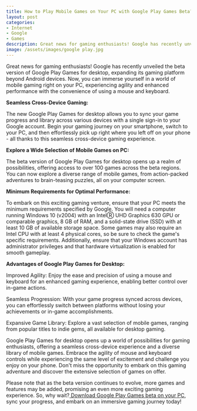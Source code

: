 ```yaml
---
title: How to Play Mobile Games on Your PC with Google Play Games Beta?
layout: post
categories:
- Internet
- Google
- Games
description: Great news for gaming enthusiasts! Google has recently unveiled the beta version of Google Play Games for desktop
image: /assets/images/google play.jpg
---
```


Great news for gaming enthusiasts! Google has recently unveiled the beta version of Google Play Games for desktop, expanding its gaming platform beyond Android devices. Now, you can immerse yourself in a world of mobile gaming right on your PC, experiencing agility and enhanced performance with the convenience of using a mouse and keyboard.

**Seamless Cross-Device Gaming:**

The new Google Play Games for desktop allows you to sync your game progress and library across various devices with a single sign-in to your Google account. Begin your gaming journey on your smartphone, switch to your PC, and then effortlessly pick up right where you left off on your phone - all thanks to this seamless cross-device gaming experience.

**Explore a Wide Selection of Mobile Games on PC:**

The beta version of Google Play Games for desktop opens up a realm of possibilities, offering access to over 100 games across the beta regions. You can now explore a diverse range of mobile games, from action-packed adventures to brain-teasing puzzles, all on your computer screen.

**Minimum Requirements for Optimal Performance:**

To embark on this exciting gaming venture, ensure that your PC meets the minimum requirements specified by Google. You will need a computer running Windows 10 (v2004) with an IntelⓇ UHD Graphics 630 GPU or comparable graphics, 8 GB of RAM, and a solid-state drive (SSD) with at least 10 GB of available storage space. Some games may also require an Intel CPU with at least 4 physical cores, so be sure to check the game's specific requirements. Additionally, ensure that your Windows account has administrator privileges and that hardware virtualization is enabled for smooth gameplay.

**Advantages of Google Play Games for Desktop:**

Improved Agility: Enjoy the ease and precision of using a mouse and keyboard for an enhanced gaming experience, enabling better control over in-game actions.

Seamless Progression: With your game progress synced across devices, you can effortlessly switch between platforms without losing your achievements or in-game accomplishments.

Expansive Game Library: Explore a vast selection of mobile games, ranging from popular titles to indie gems, all available for desktop gaming.


Google Play Games for desktop opens up a world of possibilities for gaming enthusiasts, offering a seamless cross-device experience and a diverse library of mobile games. Embrace the agility of mouse and keyboard controls while experiencing the same level of excitement and challenge you enjoy on your phone. Don't miss the opportunity to embark on this gaming adventure and discover the extensive selection of games on offer.

Please note that as the beta version continues to evolve, more games and features may be added, promising an even more exciting gaming experience. So, why wait?[ Download Google Play Games beta on your PC](https://play.google.com/googleplaygames?pcampaignid=MKT-GAC-global-none-1002256-OO-hpp-gm-gpgbeta-Jun1823-Text-in_hpp), sync your progress, and embark on an immersive gaming journey today!

